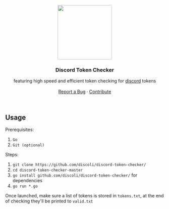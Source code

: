 <p align="center">
  <img src="https://discordapp.com/assets/f8389ca1a741a115313bede9ac02e2c0.svg" alt="" width=172 height=172>

  <h3 align="center">Discord Token Checker</h3>

  <p align="center">
    featuring high speed and efficient token checking for <a href="http://discordapp.com">discord</a> tokens
    <br>
    <br>
    <a href="https://github.com/discoli/discord-token-checker/issues/new">Report a Bug</a>
    ·
    <a href="https://github.com/discoli/discord-token-checker/pulls">Contribute</a>
  </p>
</p>

<br>

## Usage

Prerequisites:
  1. ```Go```
  2. ```Git (optional)```
  
Steps:
  1. ```git clone https://github.com/discoli/discord-token-checker/```
  2. ```cd discord-token-checker-master```
  3. ```go install github.com/discoli/discord-token-checker/``` for dependencies
  4. ```go run *.go```
  
Once launched, make sure a list of tokens is stored in ```tokens.txt```, at the end of checking they'll be printed to ```valid.txt```
